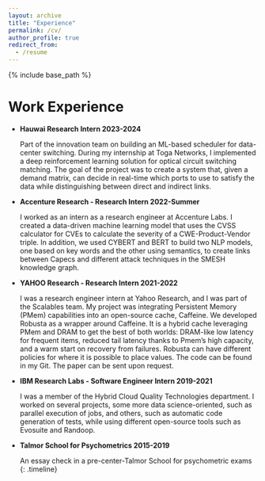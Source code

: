 ```yaml
---
layout: archive
title: "Experience"
permalink: /cv/
author_profile: true
redirect_from:
  - /resume
---
```


{% include base_path %}

Work Experience
======

* **Hauwai Research Intern 2023-2024** 

  Part of the innovation team on building an ML-based scheduler for data-center switching. During my internship at Toga Networks, I implemented a deep reinforcement learning solution for optical circuit switching matching. The goal of the project was to create a system that, given a demand matrix, can decide in real-time which ports to use to satisfy the data while distinguishing between direct and indirect links.

* **Accenture Research - Research Intern 2022-Summer** 

  I worked as an intern as a research engineer at Accenture Labs. I created a data-driven machine learning model that uses the CVSS calculator for CVEs to calculate the severity of a CWE-Product-Vendor triple. In addition, we used CYBERT and BERT to build two NLP models, one based on key words and the other using semantics, to create links between Capecs and different attack techniques in the SMESH knowledge graph.

* **YAHOO Research - Research Intern 2021-2022** 

  I was a research engineer intern at Yahoo Research, and I was part of the Scalables team. My project was integrating Persistent Memory (PMem) capabilities into an open-source cache, Caffeine. We developed Robusta as a wrapper around Caffeine. It is a hybrid cache leveraging PMem and DRAM to get the best of both worlds: DRAM-like low latency for frequent items, reduced tail latency thanks to Pmem’s high capacity, and a warm start on recovery from failures. Robusta can have different policies for where it is possible to place values. The code can be found in my Git. The paper can be sent upon request.

* **IBM Research Labs - Software Engineer Intern 2019-2021** 

  I was a member of the Hybrid Cloud Quality Technologies department. I worked on several projects, some more data science-oriented, such as parallel execution of jobs, and others, such as automatic code generation of tests, while using different open-source tools such as Evosuite and Randoop.

* **Talmor School for Psychometrics 2015-2019** 

  An essay check in a pre-center-Talmor School for psychometric exams
{: .timeline}
  
